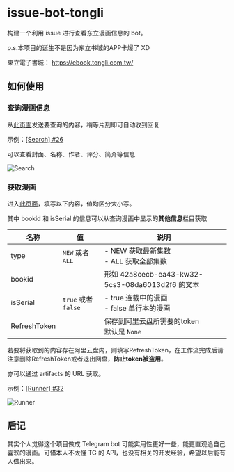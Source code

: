 # issue-bot-tongli

构建一个利用 issue 进行查看东立漫画信息的 bot。

p.s.本项目的诞生不是因为东立书城的APP卡爆了 XD

東立電子書城： https://ebook.tongli.com.tw/

## 如何使用

### 查询漫画信息

从[此页面](https://github.com/1299172402/issue-bot-tongli/issues/new?assignees=&labels=search&template=search.md&title=%5BSearch%5D)发送要查询的内容，稍等片刻即可自动收到回复

示例：[[Search] #26](https://github.com/1299172402/issue-bot-tongli/issues/26) 

可以查看封面、名称、作者、评分、简介等信息

![Search](https://user-images.githubusercontent.com/29673994/186094462-c855c41a-a812-450d-a07a-4068f80b934d.png)

### 获取漫画

进入[此页面](https://github.com/1299172402/issue-bot-tongli/issues/new?assignees=&labels=Runner&template=runner.md&title=%5BRunner%5D+)，填写以下内容，值均区分大小写。

其中 bookid 和 isSerial 的信息可以从查询漫画中显示的**其他信息**栏目获取

| 名称         | 值                   | 说明                                             |
| ------------ | -------------------- | ------------------------------------------------ |
| type         | `NEW` 或者 `ALL`     | - NEW 获取最新集数<br />- ALL 获取全部集数       |
| bookid       |                      | 形如 42a8cecb-ea43-kw32-5cs3-08da6013d2f6 的文本 |
| isSerial     | `true` 或者 `false ` | - true 连载中的漫画<br />- false 单行本的漫画    |
| RefreshToken |                      | 保存到阿里云盘所需要的token<br />默认是 `None`   |

若要将获取到的内容存在阿里云盘内，则填写RefreshToken，在工作流完成后请注意删除RefreshToken或者退出网盘，**防止token被盗用**。

亦可以通过 artifacts 的 URL 获取。

示例：[[Runner] #32](https://github.com/1299172402/issue-bot-tongli/issues/32) 

![Runner](https://user-images.githubusercontent.com/29673994/186094521-c6a425ff-9998-4729-af22-94eaa1b51d24.png)

## 后记

其实个人觉得这个项目做成 Telegram bot 可能实用性更好一些，能更直观追自己喜欢的漫画。可惜本人不太懂 TG 的 API，也没有相关的开发经验，希望以后能有人做出来。

